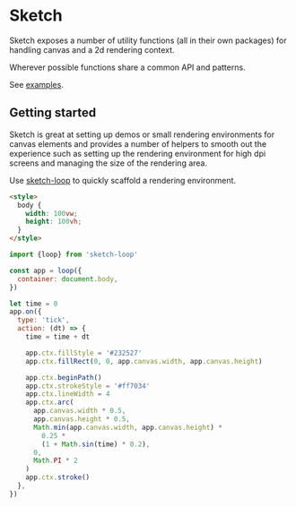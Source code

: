 # Sketch

Sketch exposes a number of utility functions (all in their own packages) for handling canvas and a 2d rendering context.

Wherever possible functions share a common API and patterns.

See [examples](https://mattstyles.github.io/sketch).

## Getting started

Sketch is great at setting up demos or small rendering environments for canvas elements and provides a number of helpers to smooth out the experience such as setting up the rendering environment for high dpi screens and managing the size of the rendering area.

Use [sketch-loop](https://github.com/mattstyles/sketch/blob/master/packages/sketch-loop) to quickly scaffold a rendering environment.

```html
<style>
  body {
    width: 100vw;
    height: 100vh;
  }
</style>
```

```js
import {loop} from 'sketch-loop'

const app = loop({
  container: document.body,
})

let time = 0
app.on({
  type: 'tick',
  action: (dt) => {
    time = time + dt

    app.ctx.fillStyle = '#232527'
    app.ctx.fillRect(0, 0, app.canvas.width, app.canvas.height)

    app.ctx.beginPath()
    app.ctx.strokeStyle = '#ff7034'
    app.ctx.lineWidth = 4
    app.ctx.arc(
      app.canvas.width * 0.5,
      app.canvas.height * 0.5,
      Math.min(app.canvas.width, app.canvas.height) *
        0.25 *
        (1 + Math.sin(time) * 0.2),
      0,
      Math.PI * 2
    )
    app.ctx.stroke()
  },
})
```
